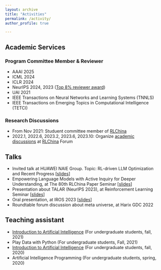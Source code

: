 ```yaml
---
layout: archive
title: "Activities"
permalink: /activity/
author_profile: true

---
```


## Academic Services

### Program Committee Member & Reviewer
- AAAI 2025
- ICML 2024
- ICLR 2024
- NeurIPS 2024, 2023 ([Top 8% reviewer award](https://nips.cc/Conferences/2023/ProgramCommittee))
- UAI 2021
- IEEE Transactions on Neural Networks and Learning Systems (TNNLS)
- IEEE Transactions on Emerging Topics in Computational Intelligence (TETCI) 

### Research Discussions
- From Nov 2021: Studuent committee member of <a href="http://rlchina.org/">RLChina</a>
- 2022.1, 2022.6, 2023.2, 2023.6, 2023.10: Organize [academic discussions](http://rlchina.org/user/314) at [RLChina](http://rlchina.org/) Forum


## Talks
- Invited talk at HUAWEI NAIE Group. Topic: RL-driven LLM Optimization and Recent Progress [[slides](/files/slides/RL_driven_LLM.pdf)]
- Empowering Language Models with Active Inquiry for Deeper Understanding, at The 80th RLChina Paper Seminar [[slides](/files/slides/rlchina_lamai.pdf)]
- Presentation about TALAR (NeurIPS 2023), at Reinforcement Learning Seminar [[slides](/files/slides/rl_seminar.pdf)]
- Oral presentation, at IROS 2023 [[slides](/files/slides/IROS2023.pdf)]
- Roundtable forum discussion about meta universe, at Harix GDC 2022

## Teaching assistant

<ul>
    <li><a href="http://www.lamda.nju.edu.cn/IntroAI/">Introduction to Artificial Intelligence</a> (For undergraduate students, fall, 2021)</li>
    <li>Play Data with Python (For undergraduate students, Fall, 2021)</li>
    <li><a href="http://www.lamda.nju.edu.cn/IntroAI/">Introduction to Artificial Intelligence</a> (For undergraduate students, fall, 2020)</li>
    <li>Artificial Intelligence Programming (For undergraduate students, spring, 2020) <br></li>
</ul>